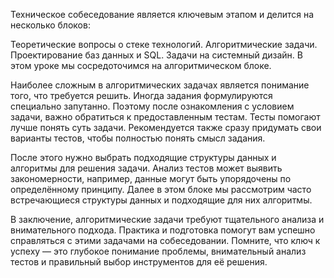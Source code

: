 Техническое собеседование является ключевым этапом и делится на несколько блоков:

Теоретические вопросы о стеке технологий.
Алгоритмические задачи.
Проектирование баз данных и SQL.
Задачи на системный дизайн.
В этом уроке мы сосредоточимся на алгоритмическом блоке.

Наиболее сложным в алгоритмических задачах является понимание того, что требуется решить. Иногда задания формулируются специально запутанно. Поэтому после ознакомления с условием задачи, важно обратиться к предоставленным тестам. Тесты помогают лучше понять суть задачи. Рекомендуется также сразу придумать свои варианты тестов, чтобы полностью понять смысл задания.

После этого нужно выбрать подходящие структуры данных и алгоритмы для решения задачи. Анализ тестов может выявить закономерности, например, данные могут быть упорядочены по определённому принципу. Далее в этом блоке мы рассмотрим часто встречающиеся структуры данных и подходящие для них алгоритмы.

В заключение, алгоритмические задачи требуют тщательного анализа и внимательного подхода. Практика и подготовка помогут вам успешно справляться с этими задачами на собеседовании. Помните, что ключ к успеху — это глубокое понимание проблемы, внимательный анализ тестов и правильный выбор инструментов для её решения.